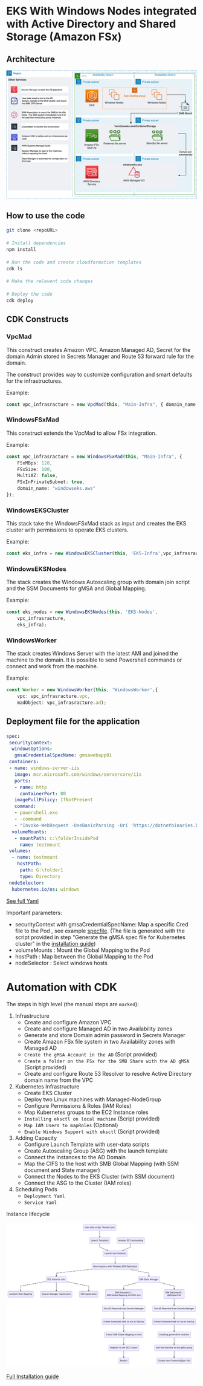 # EKS With Windows Nodes integrated with Active Directory and Shared Storage (Amazon FSx)

## Architecture

![Architecture.png](Screenshots/General.png)

## How to use the code

```bash
git clone <repoURL>

# Install dependencies
npm install

# Run the code and create cloudformation templates
cdk ls 

# Make the relevent code changes

# Deploy the code
cdk deploy
```

## CDK Constructs 

### **VpcMad**

This construct creates Amazon VPC, Amazon Managed AD, Secret for the domain Admin stored in Secrets Manager and Route 53 forward rule for the domain.

The construct provides way to customize configuration and smart defaults for the infrastructures.

Example:

```typescript
const vpc_infrasracture = new VpcMad(this, "Main-Infra", { domain_name: "windowseks.aws"});
```

### **WindowsFSxMad**

This construct extends the VpcMad to allow FSx integration.

Example:

```typescript
const vpc_infrasracture = new WindowsFSxMad(this, "Main-Infra", {
	FSxMBps: 128, 
	FSxSize: 100, 
	MultiAZ: false, 
	FSxInPrivateSubnet: true, 
	domain_name: "windowseks.aws"
});
```

### **WindowsEKSCluster** 

This stack take the WindowsFSxMad stack as input and creates the EKS cluster with permissions to operate EKS clusters.

Example:

```typescript
const eks_infra = new WindowsEKSCluster(this, 'EKS-Infra',vpc_infrasracture);
```

### **WindowsEKSNodes**

The stack creates the Windows Autoscaling group with domain join script and the SSM Documents for gMSA and Global Mapping.

Example:

```typescript
const eks_nodes = new WindowsEKSNodes(this, 'EKS-Nodes',
	vpc_infrasracture, 
	eks_infra);
```

### **WindowsWorker**

The stack creates Windows Server with the latest AMI and joined the machine to the domain. It is possible to send Powershell commands or connect and work from the machine. 

Example:

```typescript
const Worker = new WindowsWorker(this, 'WindowsWorker',{
	vpc: vpc_infrasracture.vpc, 
	madObject: vpc_infrasracture.ad);
```

## Deployment file for the application

```yaml 
spec:
 securityContext:
  windowsOptions:
   gmsaCredentialSpecName: gmsawebapp01
 containers:
 - name: windows-server-iis
   image: mcr.microsoft.com/windows/servercore/iis
   ports:
   - name: http
     containerPort: 80
   imagePullPolicy: IfNotPresent
   command:
   - powershell.exe
   - -command
   - "Invoke-WebRequest -UseBasicParsing -Uri 'https://dotnetbinaries.blob.core.windows.net/servicemonitor/2.0.1.6/ServiceMonitor.exe' -OutFile 'C:\\ServiceMonitor.exe'; Invoke-WebRequest -UseBasicParsing -Uri 'http://media.corporate-ir.net/media_files/IROL/17/176060/Oct18/Amazon%20logo.PNG' -OutFile 'c:\\folderInsidePod\\amazon.png'; echo '<html><body><br/><br/><marquee><H1>Hello EKS with Amazon FSx and Managed AD!!!</H1></marquee></body></html>' > C:\\inetpub\\wwwroot\\index.html; C:\\ServiceMonitor.exe 'w3svc';"
  volumeMounts:
   - mountPath: c:\folderInsidePod
     name: testmount
 volumes:
  - name: testmount
    hostPath: 
     path: G:\folder1
     type: Directory
 nodeSelector:
  kubernetes.io/os: windows
```
[See full Yaml](lib/hello-iis/windows_server_iis.yaml)

Important parameters:

- securityContext with gmsaCredentialSpecName: Map a specific Cred file to the Pod , see example [specfile](lib/gMSA/gmsa-example.yaml). (The file is generated with the script provided in step "Generate the gMSA spec file for Kubernetes cluster" in the [installation guide](Installation_guide.md))
- volumeMounts : Mount the Global Mapping to the Pod
- hostPath : Map between the Global Mapping to the Pod
- nodeSelector : Select windows hosts
 
# Automation with CDK

The steps in high level (the manual steps are `marked`):

1. Infrastructure
	- Create and configure Amazon VPC
	- Create and configure Managed AD in two Availability zones
	- Generate and store Domain admin password in Secrets Manager
	- Create Amazon FSx file system in two Availability zones with Managed AD
	- `Create the gMSA Account in the AD` (Script provided)
	- `Create a folder on the FSx for the SMB Share with the AD gMSA` (Script provided)
	- Create and configure Route 53 Resolver to resolve Active Directory domain name from the VPC
2. Kubernetes Infrastructure
	- Create EKS Cluster
	- Deploy two Linux machines with Managed-NodeGroup
	- Configure Permissions & Roles (IAM Roles)
	- Map Kubernetes groups to the EC2 Instance roles
	- `Installing eksctl on local machine` (Script provided)
	- `Map IAM Users to mapRoles` (Optional)
	- `Enable Windows Support with eksctl` (Script provided)
3. Adding Capacity
	- Configure Launch Template with user-data scripts
	- Create Autoscaling Group (ASG) with the launch template
	- Connect the Instances to the AD Domain
	- Map the CIFS to the host with SMB Global Mapping (with SSM document and State manager)
	- Connect the Nodes to the EKS Cluster (with SSM document)
	- Connect the ASG to the Cluster (IAM roles)
4. Scheduling Pods
	- `Deployment Yaml`
	- `Service Yaml`

Instance lifecycle

![Instancelifecycle.png](Screenshots/InstanceLifeCycle.png)


[Full Installation guide](Installation_guide.md)
